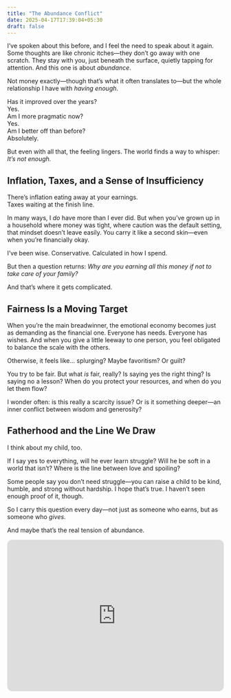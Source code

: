 ```yaml
---
title: "The Abundance Conflict"
date: 2025-04-17T17:39:04+05:30
draft: false
---
```


I’ve spoken about this before, and I feel the need to speak about it again. Some thoughts are like chronic itches—they don’t go away with one scratch. They stay with you, just beneath the surface, quietly tapping for attention. And this one is about *abundance*.

Not money exactly—though that’s what it often translates to—but the whole relationship I have with *having enough*.

Has it improved over the years?  
Yes.  
Am I more pragmatic now?  
Yes.  
Am I better off than before?  
Absolutely.  

But even with all that, the feeling lingers. The world finds a way to whisper: *It’s not enough.*


## Inflation, Taxes, and a Sense of Insufficiency

There’s inflation eating away at your earnings.  
Taxes waiting at the finish line.  

In many ways, I *do* have more than I ever did. But when you’ve grown up in a household where money was tight, where caution was the default setting, that mindset doesn’t leave easily. You carry it like a second skin—even when you’re financially okay.

I’ve been wise. Conservative. Calculated in how I spend.

But then a question returns: *Why are you earning all this money if not to take care of your family?*

And that’s where it gets complicated.


## Fairness Is a Moving Target

When you’re the main breadwinner, the emotional economy becomes just as demanding as the financial one. Everyone has needs. Everyone has wishes. And when you give a little leeway to one person, you feel obligated to balance the scale with the others.

Otherwise, it feels like… splurging? Maybe favoritism? Or guilt?

You try to be fair. But what *is* fair, really? Is saying yes the right thing? Is saying no a lesson? When do you protect your resources, and when do you let them flow?

I wonder often: is this really a scarcity issue? Or is it something deeper—an inner conflict between wisdom and generosity?


## Fatherhood and the Line We Draw

I think about my child, too.

If I say yes to everything, will he ever learn struggle? Will he be soft in a world that isn’t? Where is the line between love and spoiling?

Some people say you don’t need struggle—you can raise a child to be kind, humble, and strong without hardship. I hope that’s true. I haven’t seen enough proof of it, though.

So I carry this question every day—not just as someone who earns, but as someone who *gives*.

And maybe that’s the real tension of abundance.


<iframe style="border-radius:12px" src="https://open.spotify.com/embed/episode/2UNWbZHHmJT9q2lMx1EXK0?utm_source=generator" width="100%" height="352" frameBorder="0" allowfullscreen="" allow="autoplay; clipboard-write; encrypted-media; fullscreen; picture-in-picture" loading="lazy"></iframe>